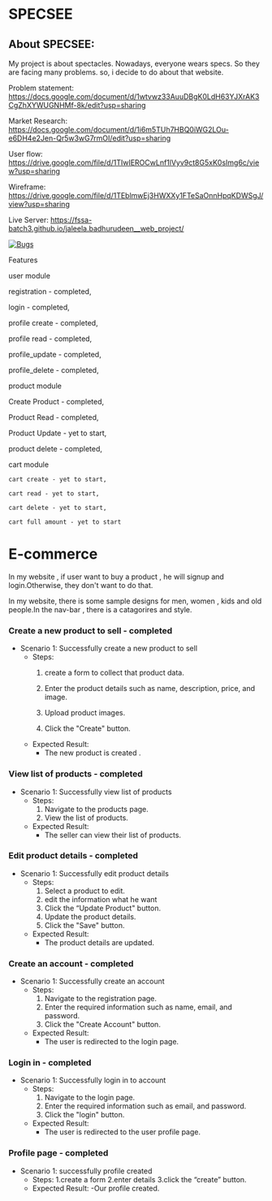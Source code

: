 # SPECSEE

## About SPECSEE: 
My project is about spectacles. Nowadays, everyone wears specs. So they are facing many problems. so, i decide to do about that website.

Problem statement: https://docs.google.com/document/d/1wtvwz33AuuDBgK0LdH63YJXrAK3CgZhXYWUGNHMf-8k/edit?usp=sharing

Market Research: https://docs.google.com/document/d/1i6m5TUh7HBQ0iWG2LOu-e6DH4e2Jen-Qr5w3wG7rmOI/edit?usp=sharing

User flow: https://drive.google.com/file/d/1TIwIEROCwLnf1lVyv9ct8G5xK0sImg6c/view?usp=sharing

Wireframe: https://drive.google.com/file/d/1TEblmwEj3HWXXy1FTeSaOnnHpqKDWSgJ/view?usp=sharing

Live Server: https://fssa-batch3.github.io/jaleela.badhurudeen__web_project/

[![Bugs](https://sonarcloud.io/api/project_badges/measure?project=fssa-batch3_jaleela.badhurudeen__web_project&metric=bugs)](https://sonarcloud.io/summary/new_code?id=fssa-batch3_jaleela.badhurudeen__web_project)


Features      

user module 

registration - completed,

login - completed,

profile create - completed,

profile read - completed,

profile_update - completed,

profile_delete - completed,

product module 

Create Product - completed,

Product Read - completed,

Product Update - yet to start,

product delete - completed,

cart module
	
	cart create - yet to start,

    cart read - yet to start,

	cart delete - yet to start,

	cart full amount - yet to start
# E-commerce
In my website , if user want to buy a product , he will signup and login.Otherwise, they don't want to do that. 

In my website, there is some sample designs for men, women , kids and old people.In the nav-bar , there is a catagorires and style.

### Create a new product to sell - completed
- Scenario 1: Successfully create a new product to sell
    - Steps:
        1. create a form to collect that product data.

        2. Enter the product details such as name, description, price, and image.
        3. Upload product images.
        4. Click the "Create" button.
    - Expected Result:
        - The new product is created .
### View list of products - completed
- Scenario 1: Successfully view list of products
    - Steps:
        1. Navigate to the products page.
        2. View the list of products.
    - Expected Result:
        - The seller can view their list of products.

### Edit product details - completed
- Scenario 1: Successfully edit product details
    - Steps:
        1. Select a product to edit.
        2. edit the information what he want
        3. Click the “Update Product" button.
        4. Update the product details.
        5. Click the "Save" button.
    - Expected Result:
        - The product details are updated.

### Create an account - completed
- Scenario 1: Successfully create an account
    - Steps:
        1. Navigate to the registration page.
        2. Enter the required information such as name, email, and password.
        3. Click the "Create Account" button.
    - Expected Result:
        - The user is redirected to the login page.

### Login in - completed
- Scenario 1: Successfully login in to account
    - Steps:
        1. Navigate to the login page.
        2. Enter the required information such as email, and password.
        3. Click the "login" button.
    - Expected Result:
        - The user is redirected to the user profile page.

### Profile page - completed
- Scenario 1:  successfully profile created
   - Steps:
      1.create a form
      2.enter details
      3.click the “create” button.
   - Expected Result:
       -Our profile created.
